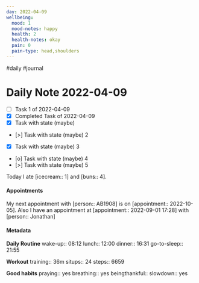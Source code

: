 ```yaml
---
day: 2022-04-09
wellbeing:
  mood: 1
  mood-notes: happy
  health: 2
  health-notes: okay
  pain: 0
  pain-type: head,shoulders
---
```

#daily #journal

# Daily Note 2022-04-09

- [ ] Task 1 of 2022-04-09
- [x] Completed Task of 2022-04-09
- [x] Task with state (maybe)
- [>] Task with state (maybe) 2
- [x] Task with state (maybe) 3
- [o] Task with state (maybe) 4
- [>] Task with state (maybe) 5

Today I ate [icecream:: 1] and [buns:: 4].

#### Appointments
My next appointment with [person:: AB1908] is on [appointment:: 2022-10-05].
Also I have an appointment at [appointment:: 2022-09-01 17:28] with [person:: Jonathan]

#### Metadata

**Daily Routine**
wake-up:: 08:12
lunch:: 12:00
dinner:: 16:31
go-to-sleep:: 21:55

**Workout**
training:: 36m
situps:: 24
steps:: 6659

**Good habits**
praying:: yes
breathing:: yes
beingthankful:: 
slowdown:: yes
